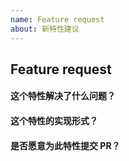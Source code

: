 ```yaml
---
name: Feature request
about: 新特性建议
---
```


<!-- 创建新特性建议前请确定你的DataV是最新版的 -->

## Feature request

#### 这个特性解决了什么问题？

#### 这个特性的实现形式？

#### 是否愿意为此特性提交 PR？
